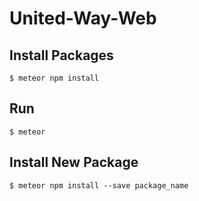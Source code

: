 # United-Way-Web 

## Install Packages

```
$ meteor npm install
```
## Run

```
$ meteor
```
## Install New Package

```
$ meteor npm install --save package_name
```
